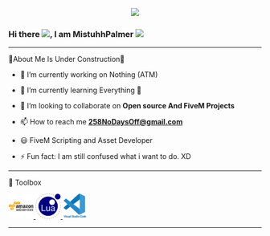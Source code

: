 <p align="middle">
<img src="https://raw.githubusercontent.com/OsmiumOP/OsmiumOP/main/workbench.svg" width="700px">

### Hi there <img src="https://raw.githubusercontent.com/MartinHeinz/MartinHeinz/master/wave.gif" width="30px">, I am MistuhhPalmer <img src="https://raw.githubusercontent.com/OsmiumOP/OsmiumOP/main/dev_cat.gif" width="30px">



---

🚧About Me Is Under Construction🚧
                                                                             
- 🔭 I’m currently working on Nothing (ATM)

- 🌱 I’m currently learning Everything 🤣

- 👯 I’m looking to collaborate on **Open source And FiveM Projects**

- 📫 How to reach me **258NoDaysOff@gmail.com**

- 😃 FiveM Scripting and Asset Developer

- ⚡ Fun fact: I am still confused what i want to do. XD 
---

🧰 Toolbox

<p align="left">
<a href="https://aws.amazon.com/" target="_blank"> <img src="https://github.com/devicons/devicon/blob/master/icons/amazonwebservices/amazonwebservices-original-wordmark.svg" alt="Amazon logo" width="50" height="50" /> </a>
<a href="https://www.lua.org/" target="_blank"><img src="https://github.com/devicons/devicon/blob/master/icons/lua/lua-original-wordmark.svg" alt="Lua logo" width="50" height="50" /> </a>
<a href="https://code.visualstudio.com/" target="_blank"><img src="https://github.com/devicons/devicon/blob/master/icons/vscode/vscode-original-wordmark.svg" alt="VSCode logo" width="50" height="50" /> </a>

---


<!--
**MistuhhPalmer/MistuhhPalmer** is a ✨ _special_ ✨ repository because its `README.md` (this file) appears on your GitHub profile.

Here are some ideas to get you started:

- 🔭 I’m currently working on 
- 🌱 I’m currently learning ...
- 👯 I’m looking to collaborate on ...
- 🤔 I’m looking for help with ...
- 💬 Ask me about ...
- 📫 How to reach me: ...
- 😄 Pronouns: ...
- ⚡ Fun fact: ...
-->
